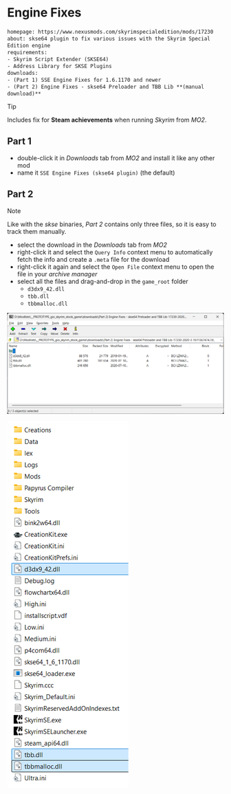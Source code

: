 # Engine Fixes

```nexus
homepage: https://www.nexusmods.com/skyrimspecialedition/mods/17230
about: skse64 plugin to fix various issues with the Skyrim Special Edition engine
requirements:
- Skyrim Script Extender (SKSE64)
- Address Library for SKSE Plugins
downloads:
- (Part 1) SSE Engine Fixes for 1.6.1170 and newer
- (Part 2) Engine Fixes - skse64 Preloader and TBB Lib **(manual download)**
```

> [!TIP]
>
> Includes fix for **Steam achievements** when running *Skyrim* from *MO2*.

## Part 1

* double-click it in *Downloads* tab from *MO2* and install it like any other mod
* name it `SSE Engine Fixes (skse64 plugin)` (the default)

## Part 2

> [!NOTE]
> Like with the *skse* binaries, *Part 2* contains only three files, so it is easy to track them manually.

* select the download in the *Downloads* tab from *MO2*
* right-click it and select the `Query Info` context menu to automatically fetch the info and create a `.meta` file for the download
* right-click it again and select the `Open File` context menu to open the file in your *archive manager*
* select all the files and drag-and-drop in the `game_root` folder
  * `d3dx9_42.dll`
  * `tbb.dll`
  * `tbbmalloc.dll`

![part 2 archive](../images/engine_fixes_1.png)

![game root with part 2](../images/engine_fixes_2.png)
